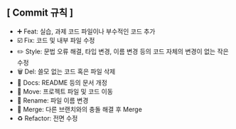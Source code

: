 ## [ Commit 규칙 ]
- ➕ Feat: 실습, 과제 코드 파일이나 부수적인 코드 추가
- ☑️ Fix: 코드 및 내부 파일 수정
- ✏️ Style: 문법 오류 해결, 타입 변경, 이름 변경 등의 코드 자체의 변경이 없는 작은 수정
- 🗑️ Del: 쓸모 없는 코드 혹은 파일 삭제
- 📝 Docs: README 등의 문서 개정
- 🚚 Move: 프로젝트 파일 및 코드 이동
- 📛 Rename: 파일 이름 변경
- 🔀 Merge: 다른 브랜치와의 충돌 해결 후 Merge
- ♻️ Refactor: 전면 수정

